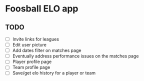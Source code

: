 # Foosball ELO app

## TODO
- [ ] Invite links for leagues
- [ ] Edit user picture
- [ ] Add dates filter on matches page
- [ ] Eventually address performance issues on the matches page
- [ ] Player profile page
- [ ] Team profile page
- [ ] Save/get elo history for a player or team
